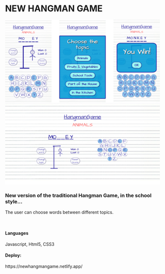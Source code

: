 # NEW HANGMAN GAME
<img width="600" src="./assets/images/readme_img_2.jpg" alt="Screenshot app">
<img width="600" src="./assets/images/git_social.png" alt="Screenshot app">
<h3>New version of the traditional Hangman Game, in the school style...</h3>
<p>The user can choose words between different topics.</p>
<br>
<h4>Languages</h4>
<p>Javascript, Html5, CSS3</p>
<h4>Deploy:</h4>
https://newhangmangame.netlify.app/
